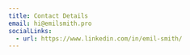 ```yaml
---
title: Contact Details
email: hi@emilsmith.pro
socialLinks:
  - url: https://www.linkedin.com/in/emil-smith/
---
```

